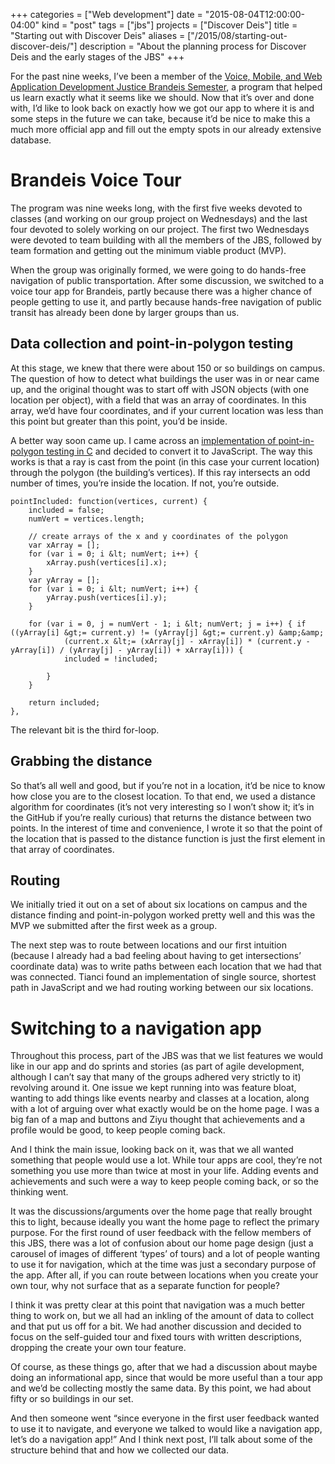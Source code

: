 +++
categories = ["Web development"]
date = "2015-08-04T12:00:00-04:00"
kind = "post"
tags = ["jbs"]
projects = ["Discover Deis"]
title = "Starting out with Discover Deis"
aliases = ["/2015/08/starting-out-discover-deis/"]
description = "About the planning process for Discover Deis and the early stages of the JBS"
+++

For the past nine weeks, I’ve been a member of the [Voice, Mobile, and Web Application Development Justice Brandeis Semester](https://sites.google.com/a/brandeis.edu/jbs-2015-cosi/), a program that helped us learn exactly what it seems like we should. Now that it’s over and done with, I’d like to look back on exactly how we got our app to where it is and some steps in the future we can take, because it’d be nice to make this a much more official app and fill out the empty spots in our already extensive database.

# Brandeis Voice Tour

The program was nine weeks long, with the first five weeks devoted to classes (and working on our group project on Wednesdays) and the last four devoted to solely working on our project. The first two Wednesdays were devoted to team building with all the members of the JBS, followed by team formation and getting out the minimum viable product (MVP).

When the group was originally formed, we were going to do hands-free navigation of public transportation. After some discussion, we switched to a voice tour app for Brandeis, partly because there was a higher chance of people getting to use it, and partly because hands-free navigation of public transit has already been done by larger groups than us.

## Data collection and point-in-polygon testing

At this stage, we knew that there were about 150 or so buildings on campus. The question of how to detect what buildings the user was in or near came up, and the original thought was to start off with JSON objects (with one location per object), with a field that was an array of coordinates. In this array, we’d have four coordinates, and if your current location was less than this point but greater than this point, you’d be inside.

A better way soon came up. I came across an [implementation of point-in-polygon testing in C](http://www.ecse.rpi.edu/Homepages/wrf/Research/Short_Notes/pnpoly.html) and decided to convert it to JavaScript. The way this works is that a ray is cast from the point (in this case your current location) through the polygon (the building’s vertices). If this ray intersects an odd number of times, you’re inside the location. If not, you’re outside.

	pointIncluded: function(vertices, current) {
		included = false;
		numVert = vertices.length;

		// create arrays of the x and y coordinates of the polygon
		var xArray = [];
		for (var i = 0; i &lt; numVert; i++) {
			xArray.push(vertices[i].x);
		}		
		var yArray = [];
		for (var i = 0; i &lt; numVert; i++) {
			yArray.push(vertices[i].y);
		}

		for (var i = 0, j = numVert - 1; i &lt; numVert; j = i++) { if ((yArray[i] &gt;= current.y) != (yArray[j] &gt;= current.y) &amp;&amp;
				(current.x &lt;= (xArray[j] - xArray[i]) * (current.y - yArray[i]) / (yArray[j] - yArray[i]) + xArray[i])) {
				included = !included;

			}
		}
		
		return included;
	},

The relevant bit is the third for-loop.

## Grabbing the distance

So that’s all well and good, but if you’re not in a location, it’d be nice to know how close you are to the closest location. To that end, we used a distance algorithm for coordinates (it’s not very interesting so I won’t show it; it’s in the GitHub if you’re really curious) that returns the distance between two points. In the interest of time and convenience, I wrote it so that the point of the location that is passed to the distance function is just the first element in that array of coordinates.

## Routing

We initially tried it out on a set of about six locations on campus and the distance finding and point-in-polygon worked pretty well and this was the MVP we submitted after the first week as a group.

The next step was to route between locations and our first intuition (because I already had a bad feeling about having to get intersections’ coordinate data) was to write paths between each location that we had that was connected. Tianci found an implementation of single source, shortest path in JavaScript and we had routing working between our six locations.

# Switching to a navigation app

Throughout this process, part of the JBS was that we list features we would like in our app and do sprints and stories (as part of agile development, although I can’t say that many of the groups adhered very strictly to it) revolving around it. One issue we kept running into was feature bloat, wanting to add things like events nearby and classes at a location, along with a lot of arguing over what exactly would be on the home page. I was a big fan of a map and buttons and Ziyu thought that achievements and a profile would be good, to keep people coming back.

And I think the main issue, looking back on it, was that we all wanted something that people would use a lot. While tour apps are cool, they’re not something you use more than twice at most in your life. Adding events and achievements and such were a way to keep people coming back, or so the thinking went.

It was the discussions/arguments over the home page that really brought this to light, because ideally you want the home page to reflect the primary purpose. For the first round of user feedback with the fellow members of this JBS, there was a lot of confusion about our home page design (just a carousel of images of different ‘types’ of tours) and a lot of people wanting to use it for navigation, which at the time was just a secondary purpose of the app. After all, if you can route between locations when you create your own tour, why not surface that as a separate function for people?

I think it was pretty clear at this point that navigation was a much better thing to work on, but we all had an inkling of the amount of data to collect and that put us off for a bit. We had another discussion and decided to focus on the self-guided tour and fixed tours with written descriptions, dropping the create your own tour feature.

Of course, as these things go, after that we had a discussion about maybe doing an informational app, since that would be more useful than a tour app and we’d be collecting mostly the same data. By this point, we had about fifty or so buildings in our set.

And then someone went “since everyone in the first user feedback wanted to use it to navigate, and everyone we talked to would like a navigation app, let’s do a navigation app!” And I think next post, I’ll talk about some of the structure behind that and how we collected our data.
